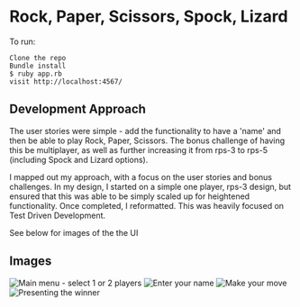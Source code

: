 # Rock, Paper, Scissors, Spock, Lizard

To run:

```
Clone the repo
Bundle install
$ ruby app.rb
visit http://localhost:4567/
```

## Development Approach

The user stories were simple - add the functionality to have a 'name' and then be able to play Rock, Paper, Scissors. The bonus challenge of having this be multiplayer, as well as further increasing it from rps-3 to rps-5 (including Spock and Lizard options).

I mapped out my approach, with a focus on the user stories and bonus challenges. In my design, I started on a simple one player, rps-3 design, but ensured that this was able to  be simply scaled up for heightened functionality. Once completed, I reformatted. This was heavily focused on Test Driven Development.

See below for images of the the UI

## Images
![Main menu - select 1 or 2 players](https://imgur.com/QuiwkL3)
![Enter your name](https://imgur.com/IAOiRhM)
![Make your move](https://imgur.com/3u6CoPw)
![Presenting the winner](https://imgur.com/zH33pI6)

